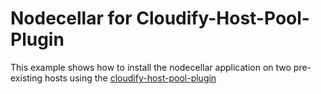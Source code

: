 Nodecellar for Cloudify-Host-Pool-Plugin
========================================

This example shows how to install the nodecellar application on two
pre-existing hosts using the [cloudify-host-pool-plugin](https://github.com/cloudify-cosmo/cloudify-host-pool-plugin)

